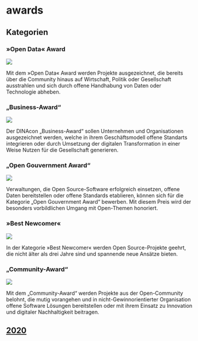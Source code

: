 # awards

## Kategorien

### »Open Data« Award

![](https://awards.dinacon.ch/wp-content/uploads/sites/7/2020/10/SchwerpunkteParldigi_03OpenData_Schwarz.png)

Mit dem »Open Data« Award werden Projekte ausgezeichnet, die bereits über die Community hinaus auf Wirtschaft, Politik oder Gesellschaft ausstrahlen und sich durch offene Handhabung von Daten oder Technologie abheben.

### „Business-Award“

![](https://awards.dinacon.ch/wp-content/uploads/sites/7/2020/04/VoraussetzungenDigitaleNachhaltigkeit_04VerteilteStandorte_Schwarz.png)

Der DINAcon „Business-Award“ sollen Unternehmen und Organisationen ausgezeichnet werden, welche in ihrem Geschäftsmodell offene Standarts integrieren oder durch Umsetzung der digitalen Transformation in einer Weise Nutzen für die Gesellschaft generieren.

### „Open Gouvernment Award“

![](https://awards.dinacon.ch/wp-content/uploads/sites/7/2020/10/SchwerpunkteParldigi_04OpenGovernment_Schwarz.png)

Verwaltungen, die Open Source-Software erfolgreich einsetzen, offene Daten bereitstellen oder offene Standards etablieren, können sich für die Kategorie „Open Gouvernment Award“ bewerben. Mit diesem Preis wird der besonders vorbildlichen Umgang mit Open-Themen honoriert.

### »Best Newcomer«

![](https://awards.dinacon.ch/wp-content/uploads/sites/7/2020/04/VoraussetzungenDigitaleNachhaltigkeit_02TransparenteStrukturen_Schwarz.png)

In der Kategorie »Best Newcomer« werden Open Source-Projekte geehrt, die nicht älter als drei Jahre sind und spannende neue Ansätze bieten.

### „Community-Award“

![](https://awards.dinacon.ch/wp-content/uploads/sites/7/2020/05/VoraussetzungenDigitaleNachhaltigkeit_06GeteiltesWissen_Schwarz.png)

Mit dem „Community-Award“ werden Projekte aus der Open-Community belohnt, die mutig vorangehen und in nicht-Gewinnorientierter Organisation offene Software Lösungen bereitstellen oder mit ihrem Einsatz zu Innovation und digitaler Nachhaltigkeit beitragen.

## [2020](2020)
